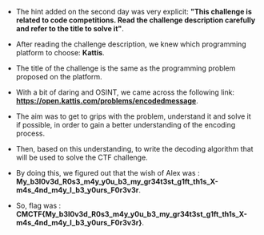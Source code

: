 - The hint added on the second day was very explicit: __"This challenge is related to code competitions. Read the challenge description carefully and refer to the title to solve it"__.

- After reading the challenge description, we knew which programming platform to choose: **Kattis**.

- The title of the challenge is the same as the programming problem proposed on the platform.

- With a bit of daring and OSINT, we came across the following link: **__https://open.kattis.com/problems/encodedmessage__**.

- The aim was to get to grips with the problem, understand it and solve it if possible, in order to gain a better understanding of the encoding process.

- Then, based on this understanding, to write the decoding algorithm that will be used to solve the CTF challenge.

- By doing this, we figured out that the wish of Alex was : **My_b3l0v3d_R0s3_m4y_y0u_b3_my_gr34t3st_g1ft_th1s_X-m4s_4nd_m4y_I_b3_y0urs_F0r3v3r**.

- So, flag was : **CMCTF{My_b3l0v3d_R0s3_m4y_y0u_b3_my_gr34t3st_g1ft_th1s_X-m4s_4nd_m4y_I_b3_y0urs_F0r3v3r}**.